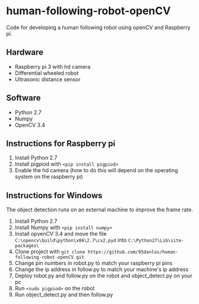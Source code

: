 # human-following-robot-openCV

Code for developing a human following robot using openCV and Raspberry pi.


## Hardware

* Raspberry pi 3 with hd camera
* Differential wheeled robot
* Ultrasonic distance sensor


## Software

* Python 2.7
* Numpy
* OpenCV 3.4


## Instructions for Raspberry pi

1. Install Python 2.7
2. Install pigpiod with `<pip install pigpiod>`
3. Enable the hd camera (how to do this will depend on the operating system on the raspberry pi)


## Instructions for Windows

The object detection runs on an external machine to improve the frame rate.

1. Install Python 2.7
2. Install Numpy with `<pip install numpy>`
3. Install opvenCV 3.4 and move the file `C:\opencv\build\python\x86\2.7\cv2.pyd` into `C:\Python27\Lib\site-packages\`
4. Clone project with `git clone https://github.com/95danlos/human-following-robot-openCV.git`
5. Change pin numbers in robot.py to match your raspberry pi pins
6. Change the ip address in follow.py to match your machine's ip address
7. Deploy robot.py and follow.py on the robot and object_detect.py on your pc
8. Run `<sudo pigpiod>` on the robot
9. Run object_detect.py and then follow.py
